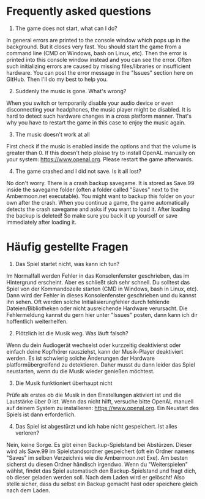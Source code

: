 # Frequently asked questions

1. The game does not start, what can I do?

In general errors are printed to the console window which pops up in the background. But it closes very fast. You should start the game from a command line (CMD on Windows, bash on Linux, etc). Then the error is printed into this console window instead and you can see the error. Often such initializing errors are caused by missing files/libraries or insufficient hardware. You can post the error message in the "Issues" section here on GitHub. Then I'll do my best to help you.

2. Suddenly the music is gone. What's wrong?

When you switch or temporarily disable your audio device or even disconnecting your headphones, the music player might be disabled. It is hard to detect such hardware changes in a cross platform manner. That's why you have to restart the game in this case to enjoy the music again.

3. The music doesn't work at all

First check if the music is enabled inside the options and that the volume is greater than 0. If this doesn't help please try to install OpenAL manually on your system: https://www.openal.org. Please restart the game afterwards.

4. The game crashed and I did not save. Is it all lost?

No don't worry. There is a crash backup savegame. It is stored as Save.99 inside the savegame folder (often a folder called "Saves" next to the Ambermoon.net executable). You might want to backup this folder on your own after the crash. When you continue a game, the game automatically detects the crash savegame and asks if you want to load it. After loading the backup is deleted! So make sure you back it up yourself or save immediately after loading it.


# Häufig gestellte Fragen

1. Das Spiel startet nicht, was kann ich tun?

Im Normalfall werden Fehler in das Konsolenfenster geschrieben, das im Hintergrund erscheint. Aber es schließt sich sehr schnell. Du solltest das Spiel von der Kommandozeile starten (CMD in Windows, bash in Linux, etc). Dann wird der Fehler in dieses Konsolenfenster geschrieben und du kannst ihn sehen. Oft werden solche Initialisierungfehler durch fehlende Dateien/Bibliotheken oder nicht ausreichende Hardware verursacht. Die Fehlermeldung kannst du gern hier unter "Issues" posten, dann kann ich dir hoffentlich weiterhelfen.

2. Plötzlich ist die Musik weg. Was läuft falsch?

Wenn du dein Audiogerät wechselst oder kurzzeitig deaktivierst oder einfach deine Kopfhörer rausziehst, kann der Musik-Player deaktiviert werden. Es ist schwierig solche Änderungen der Hardware platformübergreifend zu detektieren. Daher musst du dann leider das Spiel neustarten, wenn du die Musik wieder genießen möchtest.

3. Die Musik funktioniert überhaupt nicht

Prüfe als erstes ob die Musik in den Einstellungen aktiviert ist und die Lautstärke über 0 ist. Wenn das nicht hilft, versuche bitte OpenAL manuell auf deinem System zu installieren: https://www.openal.org. Ein Neustart des Spiels ist dann erforderlich.

4. Das Spiel ist abgestürzt und ich habe nicht gespeichert. Ist alles verloren?

Nein, keine Sorge. Es gibt einen Backup-Spielstand bei Abstürzen. Dieser wird als Save.99 im Spielstandsordner gespeichert (oft ein Ordner namens "Saves" im selben Verzeichnis wie die Ambermoon.net Exe). Am besten sicherst du diesen Ordner händisch irgendwo. Wenn du "Weiterspielen" wählst, findet das Spiel automatisch den Backup-Spielstand und fragt dich, ob dieser geladen werden soll. Nach dem Laden wird er gelöscht! Also stelle sicher, dass du selbst ein Backup gemacht hast oder speichere gleich nach dem Laden.
